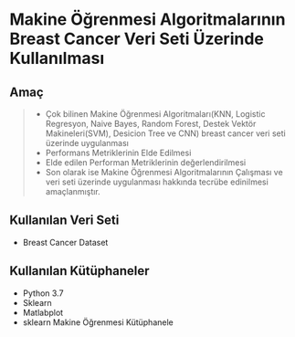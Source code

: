 # Makine Öğrenmesi Algoritmalarının Breast Cancer Veri Seti Üzerinde Kullanılması


## Amaç
>* Çok bilinen Makine Öğrenmesi Algoritmaları(KNN, Logistic Regresyon, Naive Bayes, Random Forest, Destek Vektör Makineleri(SVM),  Desicion Tree ve CNN) breast cancer veri seti üzerinde uygulanması 
>* Performans Metriklerinin Elde Edilmesi
>* Elde edilen Performan Metriklerinin değerlendirilmesi 
>* Son olarak ise Makine Öğrenmesi Algoritmalarının Çalışması ve veri seti üzerinde uygulanması hakkında tecrübe edinilmesi amaçlanmıştır. 

## Kullanılan Veri Seti 

* Breast Cancer Dataset


## Kullanılan Kütüphaneler
* Python 3.7
* Sklearn
* Matlabplot 
* sklearn Makine Öğrenmesi Kütüphanele
